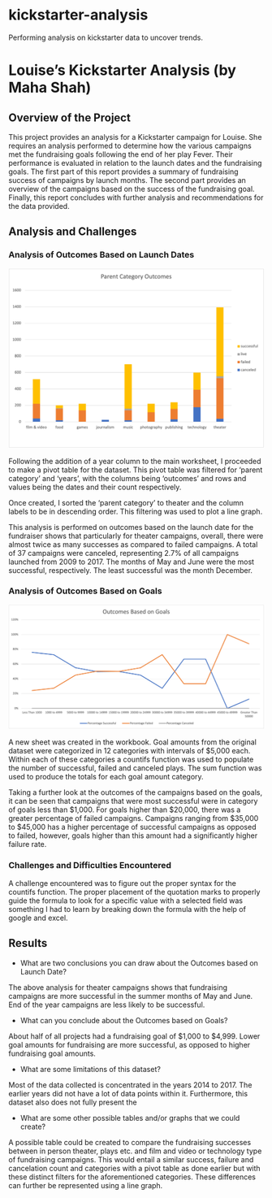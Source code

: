 # kickstarter-analysis
Performing analysis on kickstarter data to uncover trends. 
# Louise’s Kickstarter Analysis (by Maha Shah) 

## Overview of the Project 

This project provides an analysis for a Kickstarter campaign for Louise. She requires an analysis performed to determine how the various campaigns met the fundraising goals following the end of her play Fever. Their performance is evaluated in relation to the launch dates and the fundraising goals. The first part of this report provides a summary of fundraising success of campaigns by launch months. The second part provides an overview of the campaigns based on the success of the fundraising goal. Finally, this report concludes with further analysis and recommendations for the data provided. 

## Analysis and Challenges 

### Analysis of Outcomes Based on Launch Dates 

![Theater_Outcomes_by_Launch_Date](https://github.com/msha789/kickstarter-analysis/blob/a352fdfcc5836b5438540bcab1c37b32c1acd0b2/Parent%20Category%20Outcomes.png)

Following the addition of a year column to the main worksheet, I proceeded to make a pivot table for the dataset. This pivot table was filtered for ‘parent category’ and ‘years’, with the columns being ‘outcomes’ and rows and values being the dates and their count respectively. 

Once created, I sorted the ‘parent category’ to theater and the column labels to be in descending order. This filtering was used to plot a line graph. 

This analysis is performed on outcomes based on the launch date for the fundraiser shows that particularly for theater campaigns, overall, there were almost twice as many successes as compared to failed campaigns. A total of 37 campaigns were canceled, representing 2.7% of all campaigns launched from 2009 to 2017. The months of May and June were the most successful, respectively. The least successful was the month December. 

### Analysis of Outcomes Based on Goals

![Outcomes_vs_Goals](https://github.com/msha789/kickstarter-analysis/blob/a352fdfcc5836b5438540bcab1c37b32c1acd0b2/Outcomes%20vs%20Goals.png)

A new sheet was created in the workbook. Goal amounts from the original dataset were categorized in 12 categories with intervals of $5,000 each. Within each of these categories a countifs function was used to populate the number of successful, failed and canceled plays. The sum function was used to produce the totals for each goal amount category. 

Taking a further look at the outcomes of the campaigns based on the goals, it can be seen that campaigns that were most successful were in category of goals less than $1,000. For goals higher than $20,000, there was a greater percentage of failed campaigns. Campaigns ranging from $35,000 to $45,000 has a higher percentage of successful campaigns as opposed to failed, however, goals higher than this amount had a significantly higher failure rate. 

### Challenges and Difficulties Encountered

A challenge encountered was to figure out the proper syntax for the countifs function. The proper placement of the quotation marks to properly guide the formula to look for a specific value with a selected field was something I had to learn by breaking down the formula with the help of google and excel. 

## Results

- What are two conclusions you can draw about the Outcomes based on Launch Date?

The above analysis for theater campaigns shows that fundraising campaigns are more successful in the summer months of May and June. End of the year campaigns are less likely to be successful. 

- What can you conclude about the Outcomes based on Goals?

About half of all projects had a fundraising goal of $1,000 to $4,999. Lower goal amounts for fundraising are more successful, as opposed to higher fundraising goal amounts. 

- What are some limitations of this dataset?

Most of the data collected is concentrated in the years 2014 to 2017. The earlier years did not have a lot of data points within it. Furthermore, this dataset also does not fully present the 

- What are some other possible tables and/or graphs that we could create?

A possible table could be created to compare the fundraising successes between in person theater, plays etc. and film and video or technology type of fundraising campaigns. This would entail a similar success, failure and cancelation count and categories with a pivot table as done earlier but with these distinct filters for the aforementioned categories. These differences can further be represented using a line graph. 
